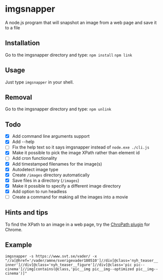 # imgsnapper
A node.js program that will snapshot an image from a web page and save it to a file

## Installation

Go to the imgsnapper directory and type:
`npm install`
`npm link`

## Usage

Just type `imgsnapper` in your shell.

## Removal

Go to the imgsnapper directory and type: `npm unlink`

## Todo
- [x] Add command line arguments support
- [x] Add --help
- [ ] Fix the help text so it says imgsnapper instead of `node.exe ./cli.js`
- [x] Make it possible to pick the image XPath rather than element id
- [ ] Add cron functionality
- [x] Add timestamped filenames for the image(s)
- [x] Autodetect image type
- [x] Create `/images` directory automatically
- [x] Save files in a directory (`/images`)
- [x] Make it possible to specify a different image directory
- [x] Add option to run headless
- [ ] Create a command for making all the images into a movie

## Hints and tips
To find the XPath to an image in a web page, try the [ChroPath plugin](https://chrome.google.com/webstore/detail/chropath/ljngjbnaijcbncmcnjfhigebomdlkcjo) for Chrome.

## Example
`imgsnapper -s https://www.svt.se/vader/ -x "//a[@href='/vader/amne/sverigevader180510']//div[@class='nyh_teaser__inner']//div[@class='nyh_teaser__figure']//div[@class='pic pic--cinema']//img[contains(@class,'pic__img pic__img--optimized pic__img--cinema')]"`